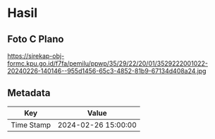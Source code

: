 # Hasil

## Foto C Plano

https://sirekap-obj-formc.kpu.go.id/f7fa/pemilu/ppwp/35/29/22/20/01/3529222001022-20240226-140146--955d1456-65c3-4852-81b9-67134d408a24.jpg


## Metadata

| Key        | Value               |
| ---------- | ------------------- |
| Time Stamp | 2024-02-26 15:00:00 |



